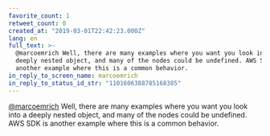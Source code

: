 ```yaml
---
favorite_count: 1
retweet_count: 0
created_at: "2019-03-01T22:42:23.000Z"
lang: en
full_text: >-
  @marcoemrich Well, there are many examples where you want you look into a
  deeply nested object, and many of the nodes could be undefined. AWS SDK is
  another example where this is a common behavior.
in_reply_to_screen_name: marcoemrich
in_reply_to_status_id_str: "1101606388785168385"
---
```


[@marcoemrich](https://twitter.com/marcoemrich) Well, there are many examples
where you want you look into a deeply nested object, and many of the nodes could
be undefined. AWS SDK is another example where this is a common behavior.
